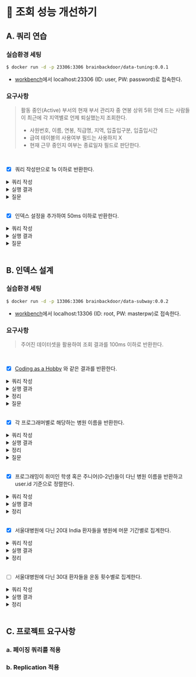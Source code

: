 # 🚀 조회 성능 개선하기

## A. 쿼리 연습

### 실습환경 세팅

```sh
$ docker run -d -p 23306:3306 brainbackdoor/data-tuning:0.0.1
```

- [workbench](https://www.mysql.com/products/workbench/)에서 localhost:23306 (ID: user, PW: password)로 접속한다.

### 요구사항

> 활동 중인(Active) 부서의 현재 부서 관리자 중 연봉 상위 5위 안에 드는 사람들이 최근에 각 지역별로 언제 퇴실했는지 조회한다.
> - 사원번호, 이름, 연봉, 직급명, 지역, 입출입구분, 입출입시간
> - 급여 테이블의 사용여부 필드는 사용하지 X
> - 현재 근무 중인지 여부는 종료일자 필드로 판단한다.

<br/>

- [x] 쿼리 작성만으로 1s 이하로 반환한다.

<details>
  <summary>쿼리 작성</summary>
  <br/>

  ```sql
  select 
      사원.사원번호, 
      사원.이름, 
      급여.연봉,
      직급.직급명
  from 
      사원
  join 
      급여 on 사원.사원번호 = 급여.사원번호
  join 
      부서관리자 on 사원.사원번호 = 부서관리자.사원번호
  join
      직급 on 사원.사원번호 = 직급.사원번호
  join 
      부서 on 부서관리자.부서번호 = 부서.부서번호
  where 
      급여.종료일자 = '9999-01-01' and 
      부서관리자.종료일자 = '9999-01-01' and 
      직급.직급명 = 'Manager' and
      부서.비고 = 'active'
  order by 
      급여.연봉 desc
  limit 5;
  
  select 
      사원_top5.사원번호, 
      사원_top5.이름, 
      사원_top5.연봉, 
      사원_top5.직급명, 
      사원출입기록.입출입시간, 
      사원출입기록.지역, 
      사원출입기록.입출입구분
  from 
      사원출입기록
  join (
      select 
          사원.사원번호, 
          사원.이름, 
          급여.연봉,
          직급.직급명
      from 
          사원
      join 
          급여 on 사원.사원번호 = 급여.사원번호
      join 
          부서관리자 on 사원.사원번호 = 부서관리자.사원번호
      join
          직급 on 사원.사원번호 = 직급.사원번호
      join 
          부서 on 부서관리자.부서번호 = 부서.부서번호
      where 
          급여.종료일자 = '9999-01-01' and 
          부서관리자.종료일자 = '9999-01-01' and 
          직급.직급명 = 'Manager' and
          부서.비고 = 'active'
      order by 
          급여.연봉 desc
      limit 5
  ) as 사원_top5 on 사원출입기록.사원번호 = 사원_top5.사원번호
  where 
      사원출입기록.입출입구분 = 'O'
  order by 
      사원_top5.연봉 desc,
      사원출입기록.입출입시간 desc;
  ```

</details>

<details>
  <summary>실행 결과</summary>
  
  #### 소요 시간
  <p align="center">
    <img src="https://user-images.githubusercontent.com/50176238/137327316-03bd818c-65cb-478a-abf5-7da0ca112cf9.png">
  </p>

  #### 테이블 출력
  <p align="center">
    <img src="https://user-images.githubusercontent.com/50176238/137328626-5a7d8bfa-2b97-4979-a636-ab3d0741561f.png">
  </p>

  #### 실행 계획
  <p align="center">
    <img src="https://user-images.githubusercontent.com/50176238/137470893-7f02025f-97b2-462e-b504-97697e61e3e5.png">
  </p>
  <p align="center">
    <img src="https://user-images.githubusercontent.com/50176238/137478973-b4ca7918-8072-4f84-a5f6-122b309c9efe.png">
  </p>

</details>

<details>
  <summary>질문</summary>

  #### 1.
  문제에서 "~ `최근에` 각 지역별로 언제 퇴실했는지 조회한다."라고 돼있는데요.<br/>
  이 뜻은 입출입시간을 기준으로 내림차순 정렬하라는 걸까요?<br/>
  현재는 이렇게 작성되어 있는데, 검프의 생각이 궁금합니다!<br/>

  #### 2.
  강의 자료의 정답과 비교하면, 테이블의 입출입시간이 맞지 않는데요.<br/>
  혹시 쿼리가 틀린 건가 고민하다 정답의 값이 있긴 한 건지 먼저 확인해야겠다 싶어 `사원번호 110039`를 기준으로 조회해봤습니다.<br/>
  
  ```sql
  select *
  from 사원출입기록
  where 사원번호 = 110039;
  ```
  <br/>
  
  테이블은 아래처럼 출력됐어요.<br/>
  정답에 있는 입출입시간 값(e.g. 2020-09-06)이 아예 없었습니다.<br/>
  저만 그런가 싶어 몇몇 크루들한테 물어봤는데, 저와 같은 경우도 있고 아닌 경우도 있더라구요 😵‍💫<br/>
  검프는 결과가 똑같이 나오나요??<br/>

  <p align="center">
    <img src="https://user-images.githubusercontent.com/50176238/137324185-7e567174-9ac5-474c-81b4-cc30af339fda.png">
  </p>

</details>

<br/>
    
- [x] 인덱스 설정을 추가하여 50ms 이하로 반환한다.

<details>
  <summary>쿼리 작성</summary>
  <br/>

  ```sql
  create index `idx_사원번호` on 사원출입기록 (사원번호);
  ```

</details>

<details>
  <summary>실행 결과</summary>

  #### 소요 시간
  <p align="center">
    <img src="https://user-images.githubusercontent.com/50176238/137478470-80ab4752-3c1a-453a-9857-f8675409350c.png">
  </p>

  #### 실행 계획
  <p align="center">
    <img src="https://user-images.githubusercontent.com/50176238/137478764-52e8b000-e8c3-490a-ad5f-07448b087bb4.png">
  </p>
  <p align="center">
    <img src="https://user-images.githubusercontent.com/50176238/137478881-ddc20dec-d35d-42ef-b2b3-cbd71ca6abba.png">
  </p>

</details>

<details>
  <summary>질문</summary>
  <br/>

  기존에는 `사원출입기록`에 아래처럼 인덱스가 걸려 있어, 조인을 할 때 Full Table Scan이 발생했습니다.<br/>

  <p align="center">
    <img src="https://user-images.githubusercontent.com/50176238/137479229-248f8549-9c51-475a-9c30-b31a74857efa.png">  
  </p>
  <br/>

  그래서 Full Table Scan을 해결하려 (사원번호)로 인덱스를 걸었는데요.<br/>
  그리고 실행 시간을 확인하니 67-70ms 정도는 나오는데, 50ms 이하로는 안 나오더라구요 🥲<br/>
  다른 곳도 개선할 수 있는 부분이 있을까 싶어 여기저기 찾아보고 인덱스를 걸어봤는데요.<br/>
  오히려 실행 시간이 늘어나는 경우도 있고, 딱히 나아지지 않았습니다 😂<br/>
  검프는 어디에 인덱스를 추가해줬나요? 혹시 제가 놓친 게 있을까요??<br/>

</details>

<br/>

## B. 인덱스 설계

### 실습환경 세팅

```sh
$ docker run -d -p 13306:3306 brainbackdoor/data-subway:0.0.2
```

- [workbench](https://www.mysql.com/products/workbench/)에서 localhost:13306 (ID: root, PW: masterpw)로 접속한다.

### 요구사항

> 주어진 데이터셋을 활용하여 조회 결과를 100ms 이하로 반환한다.

<br/>

- [x] [Coding as a  Hobby](https://insights.stackoverflow.com/survey/2018#developer-profile-_-coding-as-a-hobby) 와 같은 결과를 반환한다.

<details>
  <summary>쿼리 작성</summary>
  <br/>

  ```sql
  select
    hobby,
    round((count(member_id) / (select count(member_id) from programmer where member_id is not null)) * 100, 1) as 'percentage'
  from
    programmer
  where
    member_id is not null
  group by
    hobby
  order by
    null;
  ```

</details>

<details>
  <summary>실행 결과</summary>
  
  #### 소요 시간
  <p align="center">
    <img src="https://user-images.githubusercontent.com/50176238/137529337-42f6b5d1-1c74-4b94-a123-38161f28bcda.png">
  </p>

  #### 테이블 출력
  <p align="center">
    <img src="https://user-images.githubusercontent.com/50176238/137529718-b2a57cd5-ceab-4062-8e22-d2e8251bae3c.png">  
  </p>

  #### 실행 계획
  <p align="center">
    <img src="https://user-images.githubusercontent.com/50176238/137529544-39ce68bc-e50f-44c6-be8d-bb91826e6947.png">
  </p>
  <p align="center">
    <img src="https://user-images.githubusercontent.com/50176238/137529464-2ee49e78-75a8-4577-829b-58b6087139cd.png">
  </p>

</details>

<details>
  <summary>정리</summary>

  #### 1.
  먼저, `programmer`에 어떤 인덱스가 있는지 확인했다. 처음에는 아무 인덱스도 없었다.

  ```sql
  show index from programmer;
  ```
  <br/>
  
  <p align="center">
    <img src="https://user-images.githubusercontent.com/50176238/137531335-94b8cbdb-de70-47b6-9401-e89684082a4f.png">  
  </p>

  #### 2.
  인덱스를 추가하여 성능 개선을 하기 앞서, 기대하는 결과가 나오는 쿼리를 먼저 작성했다.
  
  ```sql
  select
    hobby,
    round((count(member_id) / (select count(member_id) from programmer)) * 100, 1) as 'percentage'
  from
    programmer
  group by
    hobby
  order by
    null;
  ```
  <br/>
  
  <p align="center">
    <img src="https://user-images.githubusercontent.com/50176238/137531449-d27172e0-e04b-49b0-8687-bbb9986c78c6.png">  
  </p>
  <p align="center">
    <img src="https://user-images.githubusercontent.com/50176238/137531515-04c1a93d-765d-45b2-911b-5202c693a20c.png">  
  </p>

  #### 3.
  다음으로, 인덱스를 추가했다.<br/>
  커버링 인덱스를 사용해서 성능을 개선시키고 싶었다.<br/>
  인덱스를 어떻게 설계해야 할까 고민하다, `member_id`가 `null`인 레코드가 몇 개 있는 것을 발견했다.<br/>
  이와 `hobby` 컬럼을 묶어 인덱스를 추가하면, `where`와 `group by`를 적절하게 활용해서 커버링 인덱스로 쓸 수 있을 거라 생각했다.<br/>

  ```sql
  create index `idx_member_id_hobby` on programmer (member_id, hobby);

  select
    hobby,
    round((count(member_id) / (select count(member_id) from programmer where member_id is not null)) * 100, 1) as 'percentage'
  from
    programmer
  where
    member_id is not null
  group by
    hobby
  order by
    null;
  ```

  #### 4.
  예상대로 커버링 인덱스로 활용됐다.<br/>
  인덱스가 없을 때보다는 성능이 많이 개선됐다. 그러나, 요구사항인 100ms 이하의 쿼리는 아니었다.<br/>
  
  <p align="center">
    <img src="https://user-images.githubusercontent.com/50176238/137531740-3ede6a8e-e2d3-428e-b4b8-b27ccd54c793.png">  
  </p>
  <p align="center">
    <img src="https://user-images.githubusercontent.com/50176238/137532283-6ffcbebc-a7ff-414b-a9e6-68dd5a15bca1.png">  
  </p>
  <p align="center">
    <img src="https://user-images.githubusercontent.com/50176238/137531815-0ff9594e-3b2c-4a9a-9400-5a871aa1129f.png">  
  </p>
  
  #### 5.
  어떻게 성능을 더 높일 수 있을까 고민하다, `programmer`에 PK가 없다는 걸 깨달았다.<br/>
  혹시나 싶어서 테이블에 PK를 지정했다.<br/>
  결과적으로 100ms 이하의 쿼리를 만들 수 있었다.<br/>

  ```sql
  alter table programmer
  add primary key(id);
  ```
  <br/>
 
  <p align="center">
    <img src="https://user-images.githubusercontent.com/50176238/137529337-42f6b5d1-1c74-4b94-a123-38161f28bcda.png">
  </p>
  <p align="center">
    <img src="https://user-images.githubusercontent.com/50176238/137532093-6b1380e2-3560-48f0-bff3-d8a19151e4cd.png">  
  </p>

</details>

<details>
  <summary>질문</summary>
  <br/>

  커버링 인덱스로 성능을 개선시키는 건 이해했는데, PK를 지정했을 때 성능이 더 개선되는 이유가 궁금합니다.<br/>
  실행 계획을 보면, PK를 추가했을 때 읽는 레코드 양도 늘어나는데 말이죠 🤔<br/>
  검프는 왜 이런지 알고 있나요??<br/>

</details>

<br/>

- [x] 각 프로그래머별로 해당하는 병원 이름을 반환한다.

<details>
  <summary>쿼리 작성</summary>
  <br/>

  ```sql
  select
    programmer.id as '프로그래머',
    hospital.name as '병원명'
  from
    programmer
  join
    covid on programmer.id = covid.programmer_id
  join
    hospital on hospital.id = covid.hospital_id;
  ```
</details>

<details>
  <summary>실행 결과</summary>

  #### 소요 시간
  <p align="center">
    <img src="https://user-images.githubusercontent.com/50176238/137592807-c607c411-b1a0-4515-9cdb-1180ce4cf478.png">  
  </p>

  #### 테이블 출력
  <p align="center">
    <img src="https://user-images.githubusercontent.com/50176238/137590083-131594fb-61c8-4103-baec-f62c37f0c4fd.png">
  </p>

  #### 실행 계획
  <p align="center">
    <img src="https://user-images.githubusercontent.com/50176238/137592818-972d76d4-3e45-47fe-9a38-591436d05935.png">  
  </p>
  <p align="center">
    <img src="https://user-images.githubusercontent.com/50176238/137592854-33bf0f40-be0c-4395-afcf-a35be9d4394f.png">  
  </p>

</details>

<details>
  <summary>정리</summary>

  #### 1.
  우선, `programmer`, `covid`, `hospital`에 PK를 추가했다.
  
  ```sql
  alter table programmer
  add primary key(id);

  alter table covid
  add primary key(id);

  alter table hospital
  add primary key(id);
  ```

  #### 2.
  쿼리를 작성하고, 실행 결과를 확인했다.<br/>
  테이블이 기대대로 출력되고, 소요 시간도 요구사항을 충족했다.<br/>

  <p align="center">
    <img src="https://user-images.githubusercontent.com/50176238/137590083-131594fb-61c8-4103-baec-f62c37f0c4fd.png">
  </p>
  <p align="center">
    <img src="https://user-images.githubusercontent.com/50176238/137590168-4ad53151-2fb3-4316-b020-6965e5af3bfe.png">  
  </p>
  <br/>

  이어서 실행 계획도 확인했다.<br/>
  이때, `covid`는 Full Table Scan 중이었다.<br/>

  <p align="center">
    <img src="https://user-images.githubusercontent.com/50176238/137590251-a33216a9-1fe4-4eb4-8e32-2426ba1f6ba0.png">  
  </p>
  <p align="center">
    <img src="https://user-images.githubusercontent.com/50176238/137590560-230f67bd-ebaf-4eec-9e18-2c8cc461f19e.png">  
  </p>

  #### 3.
  `covid`의 Full Table Scan을 개선하고 싶었다.<br/>
  그래서 인덱스를 걸어줬다.<br/>

  ```sql
  create index `idx_programmer_id_hospital_id` on covid (programmer_id, hospital_id);
  ```

  #### 4.
  다시 실행 결과와 실행 계획을 확인했다.<br/>
  딱히 소요 시간이 나아지지는 않았고, 오히려 조금 더 늘어났다.<br/>
  대신 `covid`의 Full Table Scan이 없어지고, 커버링 인덱스를 사용하게 됐다.<br/>
  하지만 이번에는 `programmer`가 Full Table Scan을 하게 됐다.<br/>
  `programmer`는 커버링 인덱스를 활용하고 있어 Index Range/Full Scan을 할 것이라 예상했는데 아니었다.<br/>
  
  <p align="center">
    <img src="https://user-images.githubusercontent.com/50176238/137592807-c607c411-b1a0-4515-9cdb-1180ce4cf478.png">  
  </p>
  <p align="center">
    <img src="https://user-images.githubusercontent.com/50176238/137592818-972d76d4-3e45-47fe-9a38-591436d05935.png">  
  </p>
  <p align="center">
    <img src="https://user-images.githubusercontent.com/50176238/137592854-33bf0f40-be0c-4395-afcf-a35be9d4394f.png">  
  </p>
  <br/>

  #### 5.
  소요 시간을 더 개선하고 싶어 `hospital`의 name에 Unique 제약조건도 걸어봤는데, 별로 나아지지 않았다.<br/>
  (기존에 `hospital`의 name 타입이 text로 되어 있어 varchar로 변경하고 제약조건을 추가했다.)<br/>
  결과적으로 100ms 이하의 쿼리이긴 하니깐, 여기까지 실험을 진행하고 마쳤다.<br/>

</details>

<details>
  <summary>질문</summary>
  <br/>

  커버링 인덱스가 적용되고 있는데도 Full Table Scan을 하는 이유는 무엇일까요??<br/>
  커버링 인덱스는 인덱스만으로도 결과를 도출할 수 있어 디스크까지 접근하지 않는다고 이해하고 있는데, 제가 놓친 부분이 있을까요?<br/>
</details>

<br/>

- [x] 프로그래밍이 취미인 학생 혹은 주니어(0-2년)들이 다닌 병원 이름을 반환하고 user.id 기준으로 정렬한다.

<details>
  <summary>쿼리 작성</summary>
  <br/>

  ```sql
  select
    programmer.id as '프로그래머',
          hospital.name as '병원명'
  from
    hospital
  join
    covid on hospital.id = covid.hospital_id
  join
    programmer on covid.id = programmer.id
  where
    programmer.hobby = 'Yes' and
    (
        programmer.dev_type = 'Student' or
        programmer.years_coding = '0-2 years'
      )
  order by
    programmer.id;
  ```
</details>

<details>
  <summary>실행 결과</summary>

  #### 소요 시간
  <p align="center">
    <img src="https://user-images.githubusercontent.com/50176238/137594833-a548a132-fcaa-4e85-b6e4-304219389151.png">  
  </p>

  #### 테이블 출력
  <p align="center">
    <img src="https://user-images.githubusercontent.com/50176238/137594863-c8eefcfa-7b0e-4df8-a074-dd0f4dd2122c.png">
  </p>

  #### 실행 계획
  <p align="center">
    <img src="https://user-images.githubusercontent.com/50176238/137594881-63b46bdd-3aa2-4478-897e-82a48ce9d462.png">  
  </p>
  <p align="center">
    <img src="https://user-images.githubusercontent.com/50176238/137594907-19d9e3ce-6504-428a-b6e1-baf09d2c2463.png">  
  </p>
</details>

<details>
  <summary>정리</summary>
  
  #### 1.
  이전 문제의 쿼리를 이용할 수 있을 것 같아, 이를 활용해서 쿼리를 작성했다.<br/>
  근데 성능이 생각보다 좋지는 않았다.<br/>
  
  ```sql
  select
    programmer.id as '프로그래머',
          hospital.name as '병원명'
  from
    programmer
  join
    covid on programmer.id = covid.programmer_id
  join
    hospital on hospital.id = covid.hospital_id
  where
    programmer.hobby = 'Yes' and
    (
        programmer.dev_type = 'Student' or
        programmer.years_coding = '0-2 years'
      )
  order by
    programmer.id;
  ```
  <br/>
  
  <p align="center">
    <img src="https://user-images.githubusercontent.com/50176238/137594960-1fd151dd-0baf-4e51-8ac3-afa0836e8786.png">  
  </p>
  
  #### 2.
  어떻게 개선해야 하나 고민하다, 모수 테이블을 변경해서 랜덤 액세스를 줄여야겠다고 생각했다.<br/>
  결과는 성공적이었다! 인덱스를 추가하는 것보다 성능이 크게 개선됐다.<br/>
  
  ```sql
  select
    programmer.id as '프로그래머',
    hospital.name as '병원명'
  from
    hospital
  join
    covid on hospital.id = covid.hospital_id
  join
    programmer on covid.id = programmer.id
  where
    programmer.hobby = 'Yes' and
    (
      programmer.dev_type = 'Student' or
      programmer.years_coding = '0-2 years'
    )
  order by
    programmer.id;
  ```
  <br/>
  
  <p align="center">
    <img src="https://user-images.githubusercontent.com/50176238/137595156-aa4fac8c-d475-4662-bdcf-a51ec3d12a21.png">  
  </p>

  #### 3.
  한편 실행 계획을 살펴보면 `programmer`가 Full Table Scan을 하고 있고, 커버링 인덱스를 사용하는 테이블이 없었다.<br/>

  <p align="center">
    <img src="https://user-images.githubusercontent.com/50176238/137595208-136773dd-e550-40bc-a01a-143e9a3d9b8c.png">  
  </p>
  <p align="center">
    <img src="https://user-images.githubusercontent.com/50176238/137595229-fd294f80-626d-4e17-8a53-0ac0284d2e22.png">  
  </p>

  #### 4.
  그래서 `programmer`에 인덱스를 추가했다. 이때, 커버링 인덱스가 적용되게 만들었다.<br/>
  다만 `programmer`의 dev_type 타입이 text여서 인덱스를 생성할 수 없었다.<br/>
  따라서, 해당 컬럼을 제외하고 인덱스를 걸었다.<br/>

  ```sql
  create index `idx_hobby_years_coding_id` on programmer (hobby, years_coding, id);
  ```
  <br/>
  
  실행 결과와 실행 계획이 만족스럽게 나왔다 🙌<br/>
  
  <p align="center">
    <img src="https://user-images.githubusercontent.com/50176238/137595422-bf234cbe-c9ce-4f08-bddd-203af8d24242.png">  
  </p>
  <p align="center">
    <img src="https://user-images.githubusercontent.com/50176238/137595433-4a3ffdcb-3157-4531-9a91-b27ce5e50a03.png">  
  </p>
  <p align="center">
    <img src="https://user-images.githubusercontent.com/50176238/137595446-9cf8d15f-a6f0-4d62-b70b-615738f47c1d.png">  
  </p>

</details>

<br/>

- [x] 서울대병원에 다닌 20대 India 환자들을 병원에 머문 기간별로 집계한다.

<details>
  <summary>쿼리 작성</summary>
  <br/>

  ```sql
  select
    covid.stay as '입원 기간',
    count(covid.stay) as '인원수'
  from
    hospital
  join
    covid on hospital.id = covid.hospital_id
  join
    programmer on covid.programmer_id = programmer.id
  join
    member on programmer.member_id = member.id
  where
    programmer.country = 'India' and
    hospital.name = '서울대병원' and
    member.age between 20 and 29
  group by
    covid.stay
  order by
    null;
  ```

</details>

<details>
  <summary>실행 결과</summary>

  #### 소요 시간
  <p align="center">
    <img src="https://user-images.githubusercontent.com/50176238/137596728-25777f08-8656-47a2-8fee-dd294842634a.png">  
  </p>
  
  #### 테이블 출력
  <p align="center">
    <img src="https://user-images.githubusercontent.com/50176238/137596858-d329b670-79a3-4b5b-8476-7fc17bab9ce7.png">  
  </p>

  #### 실행 계획
  <p align="center">
    <img src="https://user-images.githubusercontent.com/50176238/137596736-d85ddaf2-0163-473c-9170-db8fe0c9fcd9.png">  
  </p>
  <p align="center">
    <img src="https://user-images.githubusercontent.com/50176238/137596765-4a9b063d-29c8-411f-9d28-aca956d0e7a1.png">  
  </p>

</details>

<details>
  <summary>정리</summary>
  
  #### 1.
  쿼리를 작성하고, 실행 시간과 실행 계획을 확인했다.<br/>

  ```sql
  select
    covid.stay as '입원 기간',
    count(covid.stay) as '인원수'
  from
    hospital
  join
    covid on hospital.id = covid.hospital_id
  join
    programmer on covid.programmer_id = programmer.id
  join
    member on programmer.member_id = member.id
  where
    programmer.country = 'India' and
    hospital.name = '서울대병원' and
    member.age between 20 and 29
  group by
    covid.stay
  order by
    null;
  ```
  <br/>
  
  <p align="center">
    <img src="https://user-images.githubusercontent.com/50176238/137596447-ef832dc6-2dfc-4adc-8ea7-2668a231c2da.png">  
  </p>
  <p align="center">
    <img src="https://user-images.githubusercontent.com/50176238/137596461-27065aa1-4006-47f1-a08a-6501e5a2bc4e.png">  
  </p>
  <p align="center">
    <img src="https://user-images.githubusercontent.com/50176238/137596469-4232d5ed-7bee-41aa-8486-180a4bc3a331.png">  
  </p>
  
  #### 2.
  인덱스가 PK만 있는 상태에서는 100ms 이하의 쿼리를 만들 수 없었다.<br/>
  그래서 인덱스를 FK 기준으로 추가했다.<br/>

  ```sql
  create index `idx_member_id_country` on programmer (member_id, country);
  create index `idx_hospital_id_programmer_id` on covid (hospital_id, programmer_id);
  ```
  <br/>
  
  이어서 실행 결과와 실행 계획을 확인했다.<br/>
  
  <p align="center">
    <img src="https://user-images.githubusercontent.com/50176238/137596589-ac15516e-2956-431f-9ab7-9c472568268b.png">  
  </p>
  <p align="center">
    <img src="https://user-images.githubusercontent.com/50176238/137596626-9704b093-ea81-4e82-94b6-fc21bf90bc9a.png">  
  </p>
  <p align="center">
    <img src="https://user-images.githubusercontent.com/50176238/137596616-134b104c-11c0-4436-a1d6-8b744bed1652.png">  
  </p>
  
  #### 3.
  `hospital`의 Full Table Scan을 없앨 수 있는 방법이 없을까 고민했다.<br/>
  한번 name 컬럼에 인덱스를 걸어봤고, 결과는 성공적이었다.<br/>

  ```sql
  create index `idx_name` on hospital (name);
  ```
  <br/>
  
  실행 시간도 빨라졌고, 실행 계획도 원하는 모습으로 나타났다.<br/>
  
  <p align="center">
    <img src="https://user-images.githubusercontent.com/50176238/137596728-25777f08-8656-47a2-8fee-dd294842634a.png">  
  </p>
  <p align="center">
    <img src="https://user-images.githubusercontent.com/50176238/137596736-d85ddaf2-0163-473c-9170-db8fe0c9fcd9.png">  
  </p>
  <p align="center">
    <img src="https://user-images.githubusercontent.com/50176238/137596765-4a9b063d-29c8-411f-9d28-aca956d0e7a1.png">  
  </p>

</details>

<br/>  

- [ ] 서울대병원에 다닌 30대 환자들을 운동 횟수별로 집계한다.

<details>
  <summary>쿼리 작성</summary>
  <br/>

  ```sql

  ```

</details>

<details>
  <summary>실행 결과</summary>

  #### 소요 시간

  #### 테이블 출력

  #### 실행 계획
</details>

<details>
  <summary>정리</summary>
</details>

<br/>

## C. 프로젝트 요구사항

### a. 페이징 쿼리를 적용

### b. Replication 적용
